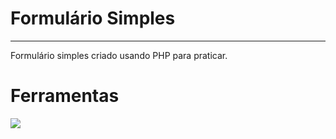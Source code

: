 # Formulário Simples

---

Formulário simples criado usando PHP para praticar.

# Ferramentas

[![](https://skillicons.dev/icons?i=html,php&theme=light)](https://skillicons.dev/)
